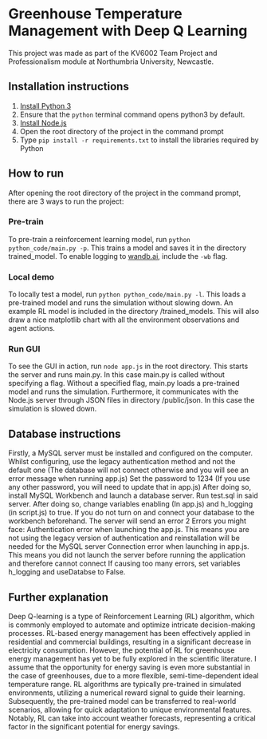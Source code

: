 # Greenhouse Temperature Management with Deep Q Learning

This project was made as part of the KV6002 Team Project and Professionalism module at Northumbria University, Newcastle. 

## Installation instructions

1. [Install Python 3](https://www.python.org/downloads/)
2. Ensure that the ```python``` terminal command opens python3 by default.
3. [Install Node.js](https://nodejs.org/en/download)
4. Open the root directory of the project in the command prompt
5. Type ```pip install -r requirements.txt``` to install the libraries required by Python

## How to run
After opening the root directory of the project in the command prompt, there are 3 ways to run the project:

### Pre-train
To pre-train a reinforcement learning model, run ```python python_code/main.py -p```.
This trains a model and saves it in the directory trained_model. To enable logging to [wandb.ai](https://wandb.ai/), include the ```-wb``` flag.
  
### Local demo
To locally test a model, run ```python python_code/main.py -l```.
This loads a pre-trained model and runs the simulation without slowing down. An example RL model is included in the directory /trained_models. This will also draw a nice matplotlib chart with all the environment observations and agent actions.

### Run GUI
To see the GUI in action, run ```node app.js``` in the root directory.
This starts the server and runs main.py. In this case main.py is called without specifying a flag. Without a specified flag, main.py loads a pre-trained model and runs the simulation. Furthermore, it communicates with the Node.js server through JSON files in directory /public/json. In this case the simulation is slowed down.

## Database instructions
Firstly, a MySQL server must be installed and configured on the computer. Whilst configuring, use the legacy authentication method and not the default one (The database will not connect otherwise and you will see an error message when running app.js) Set the password to 1234 (If you use any other password, you will need to update that in app.js) After doing so, install MySQL Workbench and launch a database server. Run test.sql in said server. After doing so, change variables enabling (In app.js) and h_logging (in script.js) to true. If you do not turn on and connect your database to the workbench beforehand. The server will send an error 2 Errors you might face: Authentication error when launching the app.js. This means you are not using the legacy version of authentication and reinstallation will be needed for the MySQL server Connection error when launching in app.js. This means you did not launch the server before running the application and therefore cannot connect If causing too many errors, set variables h_logging and useDatabse to False.

## Further explanation

Deep Q-learning is a type of Reinforcement Learning (RL) algorithm, which is commonly employed to automate and optimize intricate decision-making processes. RL-based energy management has been effectively applied in residential and commercial buildings, resulting in a significant decrease in electricity consumption. However, the potential of RL for greenhouse energy management has yet to be fully explored in the scientific literature. I assume that the opportunity for energy saving is even more substantial in the case of greenhouses, due to a more flexible, semi-time-dependent ideal temperature range.
RL algorithms are typically pre-trained in simulated environments, utilizing a numerical reward signal to guide their learning. Subsequently, the pre-trained model can be transferred to real-world scenarios, allowing for quick adaptation to unique environmental features. Notably, RL can take into account weather forecasts, representing a critical factor in the significant potential for energy savings.
